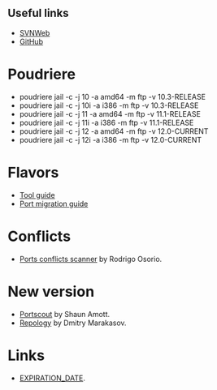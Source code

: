 ## Useful links

- [SVNWeb](https://svnweb.freebsd.org/ports/head/)
- [GitHub](https://github.com/freebsd/freebsd-ports)

# Poudriere

- poudriere jail -c -j 10 -a amd64 -m ftp -v 10.3-RELEASE
- poudriere jail -c -j 10i -a i386 -m ftp -v 10.3-RELEASE
- poudriere jail -c -j 11 -a amd64 -m ftp -v 11.1-RELEASE
- poudriere jail -c -j 11i -a i386 -m ftp -v 11.1-RELEASE
- poudriere jail -c -j 12 -a amd64 -m ftp -v 12.0-CURRENT
- poudriere jail -c -j 12i -a i386 -m ftp -v 12.0-CURRENT

# Flavors

- [Tool guide](https://wiki.freebsd.org/Ports/FlavorsTools)
- [Port migration guide](https://wiki.freebsd.org/Ports/FlavorsMigration)

# Conflicts

- [Ports conflicts scanner](http://pkgtool.osorio.me/conflicts/) by Rodrigo Osorio.

# New version

- [Portscout](https://portscout.freebsd.org/) by Shaun Amott.
- [Repology](https://repology.org/) by Dmitry Marakasov.

# Links

- [EXPIRATION_DATE](https://github.com/freebsd/freebsd-ports/search?q=EXPIRATION_DATE&type=Code&utf8=%E2%9C%93).
